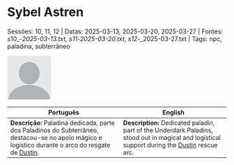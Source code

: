 
# Sybel Astren

Sessões: 10, 11, 12 | Datas: 2025-03-13, 2025-03-20, 2025-03-27 | Fontes: s10_-_2025-03-13.txt, s11_-_2025-03-20.txt, s12_-_2025-03-27.txt | Tags: npc, paladina, subterrâneo

![Sybel Astren](blank.png)

| Português | English |
|-----------|---------|
| **Descrição:** Paladina dedicada, parte dos Paladinos do Subterrâneo, destacou-se no apoio mágico e logístico durante o arco do resgate de [Dustin](pc_dustin..md). | **Description:** Dedicated paladin, part of the Underdark Paladins, stood out in magical and logistical support during the [Dustin](pc_dustin..md) rescue arc. |

